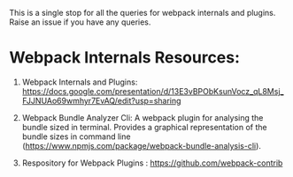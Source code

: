 This is a single stop for all the queries for webpack internals and plugins. Raise an issue if you have any queries.

# Webpack Internals Resources:

1. Webpack Internals and Plugins: https://docs.google.com/presentation/d/13E3vBPObKsunVocz_qL8Msj_FJJNUAo69wmhyr7EvAQ/edit?usp=sharing

2. Webpack Bundle Analyzer Cli: A webpack plugin for analysing the bundle sized in terminal. Provides a graphical representation of the bundle sizes in command line (https://www.npmjs.com/package/webpack-bundle-analysis-cli).

3. Respository for Webpack Plugins : https://github.com/webpack-contrib


